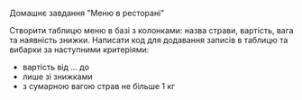 Домашнє завдання "Меню в ресторані"

Створити таблицю меню в базі з колонками: назва страви, вартість, вага та наявність знижки.
Написати код для додавання записів в таблицю та вибарки за наступними критеріями: 
- вартість від ... до
- лише зі знижками
- з сумарною вагою страв не більше 1 кг
